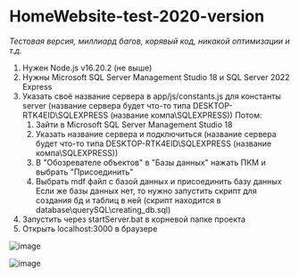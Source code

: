 ﻿# HomeWebsite-test-2020-version

_Тестовая версия, миллиард багов, корявый код, никакой оптимизации и т.д._

1. Нужен Node.js v16.20.2 (не выше)
2. Нужны Microsoft SQL Server Management Studio 18 и SQL Server 2022 Express
3. Указать своё название сервера в app/js/constants.js для константы server (название сервера будет что-то типа DESKTOP-RTK4EID\SQLEXPRESS (название компа\SQLEXPRESS))
    Потом:
    1) Зайти в Microsoft SQL Server Management Studio 18
    2) Указать название сервера и подключиться (название сервера будет что-то типа DESKTOP-RTK4EID\SQLEXPRESS (название компа\SQLEXPRESS))
    3) В "Обозревателе объектов" в "Базы данных" нажать ПКМ и выбрать "Присоединить"
    4) Выбрать mdf файл с базой данных и присоединить базу данных
    Если же базы данных нет, то нужно запустить скрипт для создания бд и таблиц в ней (скрипт находится в database\querySQL\creating_db.sql)
4. Запустить через startServer.bat в корневой папке проекта
5. Открыть localhost:3000 в браузере

![image](https://github.com/user-attachments/assets/386fc4a6-a3b0-467e-ae10-fbb2374ae9a1)

![image](https://github.com/user-attachments/assets/e647d23b-5487-4d56-a511-7501ad1433a8)
